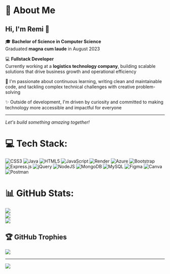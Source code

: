# 💫 About Me

## Hi, I'm Remi 👋

🎓 **Bachelor of Science in Computer Science**  
Graduated **magna cum laude** in August 2023

💻 **Fullstack Developer**  
Currently working at a **logistics technology company**, building scalable solutions that drive business growth and operational efficiency

🌟 I'm passionate about continuous learning, writing clean and maintainable code, and tackling complex technical challenges with creative problem-solving

✨ Outside of development, I'm driven by curiosity and committed to making technology more accessible and impactful for everyone

---

*Let's build something amazing together!*


# 💻 Tech Stack:
![CSS3](https://img.shields.io/badge/css3-%231572B6.svg?style=for-the-badge&logo=css3&logoColor=white) ![Java](https://img.shields.io/badge/java-%23ED8B00.svg?style=for-the-badge&logo=openjdk&logoColor=white) ![HTML5](https://img.shields.io/badge/html5-%23E34F26.svg?style=for-the-badge&logo=html5&logoColor=white) ![JavaScript](https://img.shields.io/badge/javascript-%23323330.svg?style=for-the-badge&logo=javascript&logoColor=%23F7DF1E) ![Render](https://img.shields.io/badge/Render-%46E3B7.svg?style=for-the-badge&logo=render&logoColor=white) ![Azure](https://img.shields.io/badge/azure-%230072C6.svg?style=for-the-badge&logo=microsoftazure&logoColor=white) ![Bootstrap](https://img.shields.io/badge/bootstrap-%238511FA.svg?style=for-the-badge&logo=bootstrap&logoColor=white) ![Express.js](https://img.shields.io/badge/express.js-%23404d59.svg?style=for-the-badge&logo=express&logoColor=%2361DAFB) ![jQuery](https://img.shields.io/badge/jquery-%230769AD.svg?style=for-the-badge&logo=jquery&logoColor=white) ![NodeJS](https://img.shields.io/badge/node.js-6DA55F?style=for-the-badge&logo=node.js&logoColor=white) ![MongoDB](https://img.shields.io/badge/MongoDB-%234ea94b.svg?style=for-the-badge&logo=mongodb&logoColor=white) ![MySQL](https://img.shields.io/badge/mysql-4479A1.svg?style=for-the-badge&logo=mysql&logoColor=white) ![Figma](https://img.shields.io/badge/figma-%23F24E1E.svg?style=for-the-badge&logo=figma&logoColor=white) ![Canva](https://img.shields.io/badge/Canva-%2300C4CC.svg?style=for-the-badge&logo=Canva&logoColor=white) ![Postman](https://img.shields.io/badge/Postman-FF6C37?style=for-the-badge&logo=postman&logoColor=white)
# 📊 GitHub Stats:
![](https://github-readme-stats.vercel.app/api?username=remrem-2022&theme=react&hide_border=true&include_all_commits=true&count_private=true)<br/>
![](https://nirzak-streak-stats.vercel.app/?user=remrem-2022&theme=react&hide_border=true)<br/>
![](https://github-readme-stats.vercel.app/api/top-langs/?username=remrem-2022&theme=react&hide_border=true&include_all_commits=true&count_private=true&layout=compact)

## 🏆 GitHub Trophies
![](https://github-profile-trophy.vercel.app/?username=remrem-2022&theme=darcula&no-frame=true&no-bg=false&margin-w=4)

---
[![](https://visitcount.itsvg.in/api?id=remrem-2022&icon=0&color=0)](https://visitcount.itsvg.in)

<!-- Proudly created with GPRM ( https://gprm.itsvg.in ) -->
